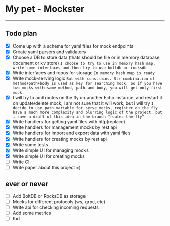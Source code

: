 # My pet - Mockster
---
## Todo plan
- [X] Come up with a schema for yaml files for mock endpoints
- [X] Create yaml parsers and validators
- [X] Choose a DB to store data (thats should be file or in memory database, document or kv store) `I choose to try to use in memory hash map, write some interfaces and then try to use boltdb or rocksdb`
- [X] Write interfaces and repos for storage `In memory hash map is ready`
- [X] Write mock-serving logic `But with constrains. Str combination of method+path+body is used as key for searching mock. So if you have two mocks with same method, path and body, you will get only first mock. `
- [X] I will try to add routes on the fly on another Echo instance, and restart it on update/delete mock, i am not sure that it will work, but i will try `I decide to use path variable for serve mocks, register on the fly have a much more complexity and blurring logic of the project. but i save a draft of this idea in the branch "routes-the-fly"`
- [X] Write handlers for getting yaml files with http(replace)
- [X] Write handlers for management mocks by rest api
- [X] Write handlers for import and export data with yaml files
- [X] Write handlers for creating mocks by rest api
- [X] Write some tests
- [X] Write simple UI for managing mocks
- [X] Write simple UI for creating mocks
- [ ] Write CI
- [ ] Write paper about this project =)
## ever or never
- [ ] Add BoltDB or RocksDB as storage
- [ ] Mocks for different protocols (ws, grpc, etc)
- [ ] Write api for checking incoming requests
- [ ] Add some metrics
- [ ] tbd
